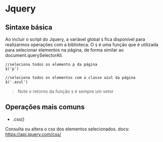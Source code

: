 # Jquery

## Sintaxe básica

Ao incluir o script do Jquery, a variável global `$` fica disponível para realizarmos operações com a biblioteca. O `$` é uma função que é utilizada para selecionar elementos na página, de forma similar ao document.querySelectorAll.

```
//seleciona todos os elemento p da página
$('p')

//seleciona todos os elementos com a classe azul da página 
$('.azul')
```

> Note o retorno da função `$` é sempre um vetor

## Operações mais comuns

- .css()

Consulta ou altera o css dos elementos selecionados.
docs: https://api.jquery.com/css/